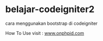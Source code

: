 # belajar-codeigniter2
cara menggunakan bootstrap di codeigniter

How To Use visit : <a href="http://www.onphpid.com">www.onphpid.com</a>
